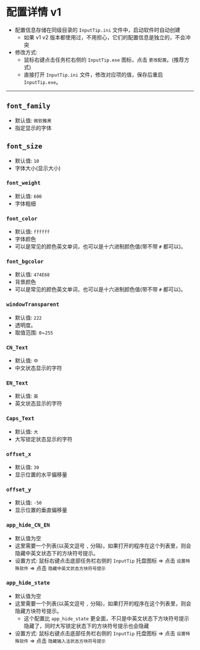# 配置详情 v1

- 配置信息存储在同级目录的 `InputTip.ini` 文件中，启动软件时自动创建
  - 如果 v1 v2 版本都使用过，不用担心，它们的配置信息是独立的，不会冲突
- 修改方式:
  - 鼠标右键点击任务栏右侧的 `InputTip.exe` 图标，点击 `更改配置`。(推荐方式)
  - 直接打开 `InputTip.ini` 文件，修改对应项的值，保存后重启 `InputTip.exe`。

---

## `font_family`

- 默认值: `微软雅黑`
- 指定显示的字体

## `font_size`

- 默认值: `10`
- 字体大小(显示大小)

### `font_weight`

- 默认值: `600`
- 字体粗细

### `font_color`

- 默认值: `ffffff`
- 字体颜色
- 可以是常见的颜色英文单词，也可以是十六进制颜色值(带不带 `#` 都可以)。

### `font_bgcolor`

- 默认值: `474E68`
- 背景颜色
- 可以是常见的颜色英文单词，也可以是十六进制颜色值(带不带 `#` 都可以)。

### `windowTransparent`

- 默认值: `222`
- 透明度。
- 取值范围: `0`~`255`

### `CN_Text`

- 默认值: `中`
- 中文状态显示的字符

### `EN_Text`

- 默认值: `英`
- 英文状态显示的字符

### `Caps_Text`

- 默认值: `大`
- 大写锁定状态显示的字符

### `offset_x`

- 默认值: `30`
- 显示位置的水平偏移量

### `offset_y`

- 默认值: `-50`
- 显示位置的垂直偏移量

### `app_hide_CN_EN`

- 默认值为空
- 这里需要一个列表(以英文逗号 `,` 分隔)，如果打开的程序在这个列表里，则会隐藏中英文状态下的方块符号提示。
- 设置方式: 鼠标右键点击底部任务栏右侧的 `InputTip` 托盘图标 => 点击 `设置特殊软件` => 点击 `隐藏中英文状态方块符号提示`

### `app_hide_state`

- 默认值为空
- 这里需要一个列表(以英文逗号 `,` 分隔)，如果打开的程序在这个列表里，则会隐藏方块符号提示。
  - 这个配置比 `app_hide_state` 更全面，不只是中英文状态下方块符号提示隐藏了，同时大写锁定状态下的方块符号提示也会隐藏
- 设置方式: 鼠标右键点击底部任务栏右侧的 `InputTip` 托盘图标 => 点击 `设置特殊软件` => 点击 `隐藏输入法状态方块符号提示`
